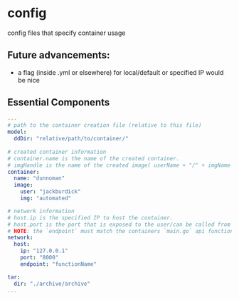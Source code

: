 # config
config files that specify container usage

## Future advancements:
- a flag (inside .yml or elsewhere) for local/default or specified IP would be nice

## Essential Components
```yml
---
# path to the container creation file (relative to this file)
model:
  ddDir: "relative/path/to/container/"
  
# created container information
# container.name is the name of the created container.
# imgHandle is the name of the created image( userName + "/" + imgName )
container:
  name: "dunnoman"
  image:
    user: "jackburdick"
    img: "automated"

# network information
# host.ip is the specified IP to host the container.
# host.port is the port that is exposed to the user/can be called from the API.
# NOTE: the `endpoint` must match the containers `main.go` api functionality
network:
  host:
    ip: "127.0.0.1"
    port: "8000"
    endpoint: "functionName"

tar:
  dir: "./archive/archive"
...
```
